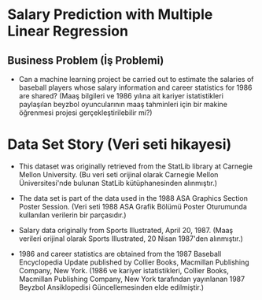 # Salary Prediction with Multiple Linear Regression

## Business Problem (İş Problemi)

- Can a machine learning project be carried out to estimate the salaries of baseball players whose salary information and career statistics for 1986 are shared? (Maaş bilgileri ve 1986 yılına ait kariyer istatistikleri paylaşılan beyzbol oyuncularının maaş tahminleri için bir makine öğrenmesi projesi gerçekleştirilebilir mi?)

# Data Set Story (Veri seti hikayesi)

- This dataset was originally retrieved from the StatLib library at Carnegie Mellon University. (Bu veri seti orijinal olarak Carnegie Mellon Üniversitesi'nde bulunan StatLib kütüphanesinden alınmıştır.)

- The data set is part of the data used in the 1988 ASA Graphics Section Poster Session. (Veri seti 1988 ASA Grafik Bölümü Poster Oturumunda kullanılan verilerin bir parçasıdır.)

- Salary data originally from Sports Illustrated, April 20, 1987. (Maaş verileri orijinal olarak Sports Illustrated, 20 Nisan 1987'den alınmıştır.)

- 1986 and career statistics are obtained from the 1987 Baseball Encyclopedia Update published by Collier Books, Macmillan Publishing Company, New York. (1986 ve kariyer istatistikleri, Collier Books, Macmillan Publishing Company, New York tarafından yayınlanan 1987 Beyzbol Ansiklopedisi Güncellemesinden elde edilmiştir.)

